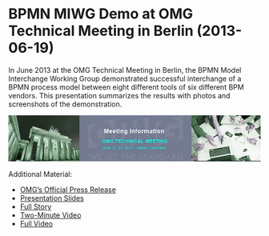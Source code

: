 BPMN MIWG Demo at OMG Technical Meeting in Berlin (2013-06-19)
==============================================================

In June 2013 at the OMG Technical Meeting in Berlin, the BPMN Model Interchange Working Group demonstrated successful interchange of a BPMN process model between eight different tools of six different BPM vendors. This presentation summarizes the results with photos and screenshots of the demonstration.

![OMG Technical Meeting Berlin](omg-technical-meeting-berlin-2013.jpg)

Additional Material:

* [OMG’s Official Press Release](http://www.omg.org/news/releases/pr2013/07-23-13.htm)
* [Presentation Slides](http://www.slideshare.net/camunda/20130619-bpmn-model-interchange-demo)
* [Full Story](http://www.bpm-guide.de/2013/08/27/bpmn-roundtrip-works-interchange-demo-with-8-tools/)
* [Two-Minute Video](http://www.youtube.com/watch?v=3RauYmE2fJ4)
* [Full Video](http://www.youtube.com/watch?v=KDFAki6Sh-Q)
